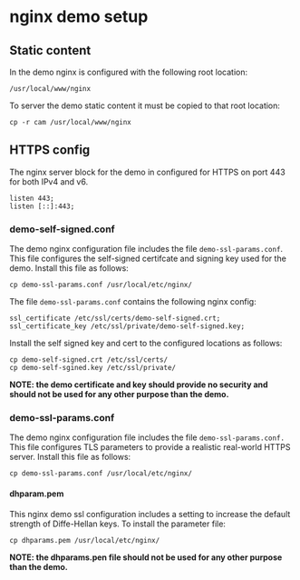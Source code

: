 # nginx demo setup

## Static content

In the demo nginx is configured with the following root location:

`/usr/local/www/nginx`

To server the demo static content it must be copied to that root
location:

`cp -r cam /usr/local/www/nginx`

## HTTPS config

The nginx server block for the demo in configured for HTTPS
on port 443 for both IPv4 and v6.

```
listen 443;
listen [::]:443;
```

### demo-self-signed.conf

The demo nginx configuration file includes the file `demo-ssl-params.conf`.
This file configures the self-signed certifcate and signing key used for
the demo. Install this file as follows:

`cp demo-ssl-params.conf /usr/local/etc/nginx/`

The file `demo-ssl-params.conf` contains the following nginx config:

```
ssl_certificate /etc/ssl/certs/demo-self-signed.crt;
ssl_certificate_key /etc/ssl/private/demo-self-signed.key;
```

Install the self signed key and cert to the configured locations
as follows: 

```
cp demo-self-signed.crt /etc/ssl/certs/
cp demo-self-sgined.key /etc/ssl/private/
```

**NOTE: the demo certificate and key should provide no security and should
not be used for any other purpose than the demo.**  

### demo-ssl-params.conf

The demo nginx configuration file includes the file `demo-ssl-params.conf.`
This file configures TLS parameters to provide a realistic real-world HTTPS
server. Install this file as follows: 

`cp demo-ssl-params.conf /usr/local/etc/nginx/`

#### dhparam.pem

This nginx demo ssl configuration includes a setting to increase the default
strength of Diffe-Hellan keys. To install the parameter file:

`cp dhparams.pem /usr/local/etc/nginx/`

**NOTE: the dhparams.pen file should not be used for any other purpose than
the demo.**  

